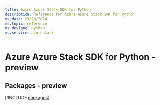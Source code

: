 ```yaml
---
title: Azure Azure Stack SDK for Python
description: Reference for Azure Azure Stack SDK for Python
ms.date: 03/20/2024
ms.topic: reference
ms.devlang: python
ms.service: azurestack
---
```

# Azure Azure Stack SDK for Python - preview
## Packages - preview
[!INCLUDE [packages](azure-stack-index.md)]